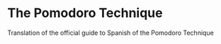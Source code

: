 The Pomodoro Technique
======================

Translation of the official guide to Spanish of the Pomodoro Technique
